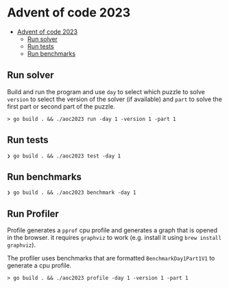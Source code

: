 # Advent of code 2023

<!--toc:start-->
- [Advent of code 2023](#advent-of-code-2023)
  - [Run solver](#run-solver)
  - [Run tests](#run-tests)
  - [Run benchmarks](#run-benchmarks)
<!--toc:end-->

## Run solver

Build and run the program and use `day` to select which puzzle to solve `version` to select the version of the solver (if available) and `part` to solve the first part or second part of the puzzle.

```shell
> go build . && ./aoc2023 run -day 1 -version 1 -part 1
```

## Run tests

```shell
❯ go build . && ./aoc2023 test -day 1
```

## Run benchmarks

```shell
❯ go build . && ./aoc2023 benchmark -day 1
```

## Run Profiler

Profile generates a `pprof` cpu profile and generates a graph that is opened in the browser. it requires `graphviz` to work (e.g. install it using `brew install graphviz`).

The profiler uses benchmarks that are formatted `BenchmarkDay1Part1V1` to generate a cpu profile.

```shell
> go build . && ./aoc2023 profile -day 1 -version 1 -part 1
```
